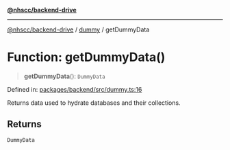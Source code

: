 [**@nhscc/backend-drive**](../../README.md)

***

[@nhscc/backend-drive](../../README.md) / [dummy](../README.md) / getDummyData

# Function: getDummyData()

> **getDummyData**(): `DummyData`

Defined in: [packages/backend/src/dummy.ts:16](https://github.com/nhscc/drive.api.hscc.bdpa.org/blob/df5b4b7c72e05ed9c30cb0da8579abce7387b8fa/packages/backend/src/dummy.ts#L16)

Returns data used to hydrate databases and their collections.

## Returns

`DummyData`
